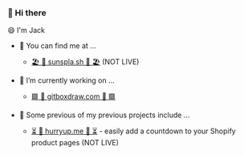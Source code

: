 ### 👋 Hi there

😄 I'm Jack

<!--
**sunspla-sh/sunspla-sh** is a ✨ _special_ ✨ repository because its `README.md` (this file) appears on your GitHub profile.

Here are some ideas to get you started:

- 🔭 I’m currently working on ...
- 🌱 I’m currently learning ...
- 👯 I’m looking to collaborate on ...
- 🤔 I’m looking for help with ...
- 💬 Ask me about ...
- 📫 How to reach me: ...
- 😄 Pronouns: ...
- ⚡ Fun fact: ...
-->

- 🔭 You can find me at ...
  - [🏖️ 🌅 sunspla.sh 🌅 🏖️](https://sunspla.sh) (NOT LIVE)

- 🧪 I’m currently working on ...
  - [🟩 🎨 gitboxdraw.com 🎨 🟩](https://gitboxdraw.com)

- 🌱 Some previous of my previous projects include ...
  - [⏳ 💸 hurryup.me 💸 ⏳](https://hurryup.me) - easily add a countdown to your Shopify product pages (NOT LIVE)
